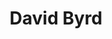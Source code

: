 ---
layout: post
title: David Byrd
school: NYU
major: Major?
image: https://static.squarespace.com/static/50354720c4aa2d2d3150d3d8/t/523b09e4e4b0656356ed105a/1379600868397/David%20Byrd.jpeg?format=300w
position: Startup Week
positionURL: http://www.techatnyu.org/position
now: Bowery.io
nowURL: http://bowery.io/
twitter: thebyrd
email: t@NYU email?
graduate: 2014
weight: 14
---